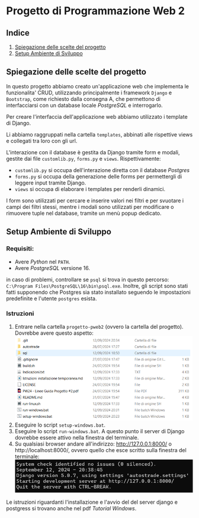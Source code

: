 # Progetto di Programmazione Web 2

## Indice

1. [Spiegazione delle scelte del progetto](#spiegazione-delle-scelte-del-progetto)
2. [Setup Ambiente di Sviluppo](#setup-ambiente-di-sviluppo)

## Spiegazione delle scelte del progetto

In questo progetto abbiamo creato un'applicazione web che implementa le funzionalita' CRUD, 
utilizzando principalmente i framework `Django` e `Bootstrap`, come richiesto dalla consegna A, che 
permettono di interfacciarsi con un database locale _PostgreSQL_ e interrogarlo.

Per creare l'interfaccia dell'applicazione web abbiamo utilizzato i template di Django.

Li abbiamo raggruppati nella cartella `templates`, abbinati alle rispettive views e collegati tra loro con gli url.

L'interazione con il database è gestita da Django tramite form e modali, gestite dai file `customlib.py`, `forms.py` e `views`.
Rispettivamente:
- `customlib.py` si occupa dell'interazione diretta con il database _Postgres_
- `forms.py` si occupa della generazione delle forms per permettergli di leggere input tramite Django.
- `views` si occupa di elaborare i templates per renderli dinamici.

I form sono utilizzati per cercare e inserire valori nei filtri e per svuotare i campi dei filtri stessi, 
mentre i modali sono utilizzati per modificare o rimuovere tuple nel database, tramite un menù popup dedicato.

## Setup Ambiente di Sviluppo

### Requisiti:

-   Avere _Python_ nel `PATH`.
-   Avere _PostgreSQL_ versione 16.

in caso di problemi, controllare se `psql` si trova in questo percorso: `C:\Program Files\PostgreSQL\16\bin\psql.exe`.
Inoltre, gli script sono stati fatti supponendo che Postgres sia stato installato seguendo le impostazioni predefinite e l'utente `postgres` esista.

### Istruzioni

1. Entrare nella cartella `progetto-pweb2` (ovvero la cartella del progetto).
   Dovrebbe avere questo aspetto:
   ![image](./markdown/folder.png)
3. Eseguire lo script `setup-windows.bat`.
4. Eseguire lo script `run-windows.bat`.
   A questo punto il server di Django dovrebbe essere attivo nella finestra del terminale.
5. Su qualsiasi browser andare all'indirizzo: http://127.0.0.1:8000/ o http://localhost:8000/, ovvero quello che esce scritto sulla finestra del terminale:
   ![image](./markdown/cli.png)


Le istruzioni riguardanti l'installazione e l'avvio del del server django e postgress si trovano anche nel pdf _Tutorial Windows_.
